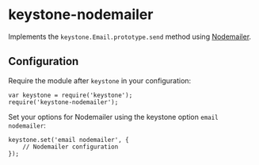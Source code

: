 # keystone-nodemailer

Implements the `keystone.Email.prototype.send` method using [Nodemailer](http://www.nodemailer.com/).
 
## Configuration

Require the module after `keystone` in your configuration:

    var keystone = require('keystone');
    require('keystone-nodemailer');

Set your options for Nodemailer using the keystone option `email nodemailer`:

    keystone.set('email nodemailer', {
	    // Nodemailer configuration
    });

